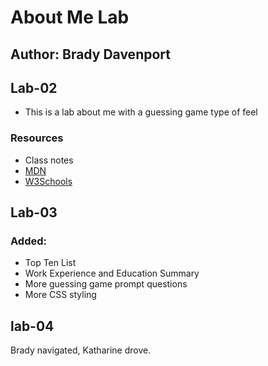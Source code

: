 # About Me Lab

## Author: Brady Davenport

## Lab-02

- This is a lab about me with a guessing game type of feel

### Resources

- Class notes
- [MDN](https://developer.mozilla.org/en-US/)
- [W3Schools](https://www.w3schools.com/)

## Lab-03

### Added:

- Top Ten List
- Work Experience and Education Summary
- More guessing game prompt questions
- More CSS styling

## lab-04

Brady navigated, Katharine drove.